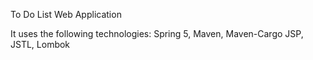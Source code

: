 To Do List Web Application


It uses the following technologies:
Spring 5,
Maven,
Maven-Cargo
JSP,
JSTL,
Lombok
